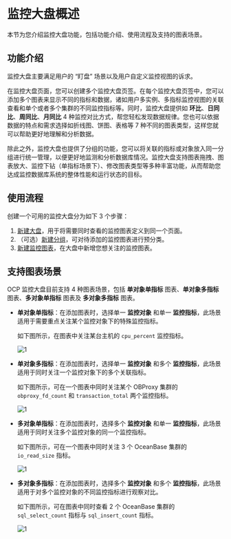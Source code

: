 # 监控大盘概述

本节为您介绍监控大盘功能，包括功能介绍、使用流程及支持的图表场景。

## 功能介绍

监控大盘主要满足用户的 “盯盘” 场景以及用户自定义监控视图的诉求。

在监控大盘页面，您可以创建多个监控大盘页签。在每个监控大盘页签中，您可以添加多个图表来显示不同的指标和数据，诸如用户多实例、多指标监控视图的关联查看和单个或者多个集群的不同监控指标等。同时，监控大盘提供如 **环比**、**日同比**、**周同比**、**月同比** 4 种监控对比方式，帮您轻松发现数据规律。您也可以依据数据的特点和需求选择如折线图、饼图、表格等 7 种不同的图表类型，这样您就可以帮助更好地理解和分析数据。

除此之外，监控大盘也提供了分组的功能，您可以将关联的指标或对象放入同一分组进行统一管理，以便更好地监测和分析数据库情况。监控大盘支持图表拖拽、图表放大、监控下钻（单指标场景下）、修改图表类型等多种丰富功能，从而帮助您达成监控数据库系统的整体性能和运行状态的目标。

## 使用流程

创建一个可用的监控大盘分为如下 3 个步骤：

1. [新建大盘](200.manage-dashboard.md)，用于将需要同时查看的监控图表定义到同一个页面。
2. （可选）[新建分组](300.manage-groups.md)，可对待添加的监控图表进行预分类。
3. [新建监控图表](400.manage-monitoring-charts.md)，在大盘中新增您想关注的监控图表。

## 支持图表场景

OCP 监控大盘目前支持 4 种图表场景，包括 **单对象单指标** 图表、**单对象多指标** 图表、**多对象单指标** 图表及 **多对象多指标** 图表。

* **单对象单指标**：在添加图表时，选择单一 **监控对象** 和单一 **监控指标**，此场景适用于需要重点关注某个监控对象下的特殊监控指标。

    如下图所示，在图表中关注某台主机的 `cpu_percent` 监控指标。

    ![1](https://obbusiness-private.oss-cn-shanghai.aliyuncs.com/doc/img/ocp/422/%E5%8D%95%E5%AF%B9%E8%B1%A1%E5%8D%95%E6%8C%87%E6%A0%87.png)

* **单对象多指标**：在添加图表时，选择单一 **监控对象** 和多个 **监控指标**，此场景适用于同时关注一个监控对象下的多个关联指标。

    如下图所示，可在一个图表中同时关注某个 OBProxy 集群的 `obproxy_fd_count` 和 `transaction_total` 两个监控指标。

    ![1](https://obbusiness-private.oss-cn-shanghai.aliyuncs.com/doc/img/ocp/422/%E5%8D%95%E5%AF%B9%E8%B1%A1%E5%A4%9A%E6%8C%87%E6%A0%87.png)

* **多对象单指标**：在添加图表时，选择多个 **监控对象** 和单一 **监控指标**，此场景适用于同时关注多个监控对象的同一个监控指标。

    如下图所示，可在一个图表中同时关注 3 个 OceanBase 集群的 `io_read_size` 指标。

    ![1](https://obbusiness-private.oss-cn-shanghai.aliyuncs.com/doc/img/ocp/422/%E5%A4%9A%E5%AF%B9%E8%B1%A1%E5%8D%95%E6%8C%87%E6%A0%871.png)

* **多对象多指标**：在添加图表时，选择多个 **监控对象** 和多个 **监控指标**，此场景适用于对多个监控对象的不同监控指标进行观察对比。

    如下图所示，可在图表中同时查看 2 个 OceanBase 集群的 `sql_select_count` 指标与 `sql_insert_count` 指标。

    ![1](https://obbusiness-private.oss-cn-shanghai.aliyuncs.com/doc/img/ocp/422/%E5%A4%9A%E5%AF%B9%E8%B1%A1%E5%A4%9A%E6%8C%87%E6%A0%87.png)
